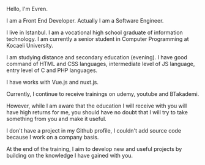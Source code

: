 Hello, I'm Evren.

I am a Front End Developer. Actually I am a Software Engineer.

I live in Istanbul. I am a vocational high school graduate of information technology. I am currently a senior student in Computer Programming at Kocaeli University. 

I am studying distance and secondary education (evening). I have good command of HTML and CSS languages, intermediate level of JS language, entry level of C and PHP languages.

I have works with Vue.js and nuxt.js.

Currently, I continue to receive trainings on udemy, youtube and BTakademi. 

However, while I am aware that the education I will receive with you will have high returns for me, you should have no doubt that I will try to take something from you and make it useful.

I don't have a project in my Github profile, I couldn't add source code because I work on a company basis.

At the end of the training, I aim to develop new and useful projects by building on the knowledge I have gained with you.


